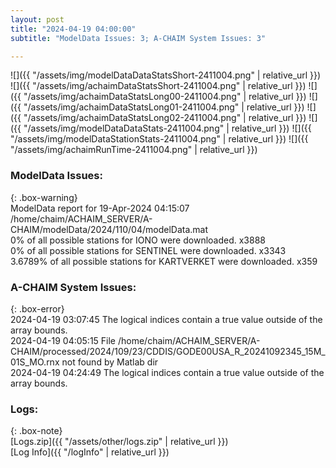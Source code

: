 ```yaml
---
layout: post
title: "2024-04-19 04:00:00"
subtitle: "ModelData Issues: 3; A-CHAIM System Issues: 3"

---
```


![]({{ "/assets/img/modelDataDataStatsShort-2411004.png" | relative_url }})
![]({{ "/assets/img/achaimDataStatsShort-2411004.png" | relative_url }})
![]({{ "/assets/img/achaimDataStatsLong00-2411004.png" | relative_url }})
![]({{ "/assets/img/achaimDataStatsLong01-2411004.png" | relative_url }})
![]({{ "/assets/img/achaimDataStatsLong02-2411004.png" | relative_url }})
![]({{ "/assets/img/modelDataDataStats-2411004.png" | relative_url }})
![]({{ "/assets/img/modelDataStationStats-2411004.png" | relative_url }})
![]({{ "/assets/img/achaimRunTime-2411004.png" | relative_url }})


### ModelData Issues:  
  
{: .box-warning}  
 ModelData report for 19-Apr-2024 04:15:07   
 /home/chaim/ACHAIM_SERVER/A-CHAIM/modelData/2024/110/04/modelData.mat   
 0% of all possible stations for IONO were downloaded. x3888   
 0% of all possible stations for SENTINEL were downloaded. x3343   
 3.6789% of all possible stations for KARTVERKET were downloaded. x359   
  
### A-CHAIM System Issues:  
  
{: .box-error}  
2024-04-19 03:07:45 The logical indices contain a true value outside of the array bounds.  
2024-04-19 04:05:15 File /home/chaim/ACHAIM_SERVER/A-CHAIM/processed/2024/109/23/CDDIS/GODE00USA_R_20241092345_15M_01S_MO.rnx not found by Matlab dir  
2024-04-19 04:24:49 The logical indices contain a true value outside of the array bounds.  

### Logs:  
  
{: .box-note}  
[Logs.zip]({{ "/assets/other/logs.zip" | relative_url }})  
[Log Info]({{ "/logInfo" | relative_url }})  
